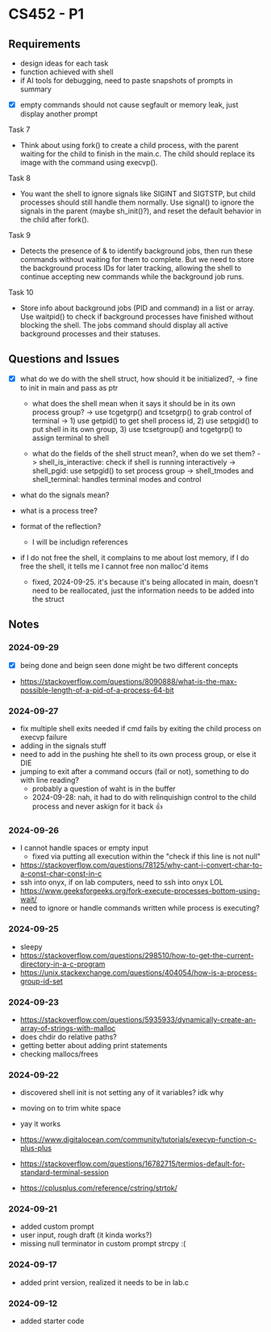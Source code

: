 # CS452 - P1

## Requirements
* design ideas for each task
* function achieved with shell
* if AI tools for debugging, need to paste snapshots of prompts in summary

- [X] empty commands should not cause segfault or memory leak, just display another prompt

Task 7
* Think about using fork() to create a child process, with the parent waiting for the child to finish in the main.c. The child should replace its image with the command using execvp().

Task 8
* You want the shell to ignore signals like SIGINT and SIGTSTP, but child processes should still handle them normally. Use signal() to ignore the signals in the parent (maybe sh_init()?), and reset the default behavior in the child after fork().

Task 9
* Detects the presence of & to identify background jobs, then run these commands without waiting for them to complete. But we need to store the background process IDs for later tracking, allowing the shell to continue accepting new commands while the background job runs.

Task 10
* Store info about background jobs (PID and command) in a list or array. Use waitpid() to check if background processes have finished without blocking the shell. The jobs command should display all active background processes and their statuses.

## Questions and Issues
- [X] what do we do with the shell struct, how should it be initialized?,
  -> fine to init in main and pass as ptr

  * what does the shell mean when it says it should be in its own process group?
    -> use tcgetgrp() and tcsetgrp() to grab control of terminal
    -> 1) use getpid() to get shell process id, 2) use setpgid() to put shell in its own group, 3) use tcsetgroup() and tcgetgrp() to assign terminal to shell

  * what do the fields of the shell struct mean?, when do we set them?
    -> shell_is_interactive: check if shell is running interactively
    -> shell_pgid: use setpgid() to set process group
    -> shell_tmodes and shell_terminal: handles terminal modes and control

* what do the signals mean?
* what is a process tree?

* format of the reflection?
  * I will be includign references

* if I do not free the shell, it complains to me about lost memory, if I do free the shell, it tells me I cannot free non malloc'd items
  * fixed, 2024-09-25. it's because it's being allocated in main, doesn't need to be reallocated, just the information needs to be added into the struct

## Notes

### 2024-09-29
* [X] being done and beign seen done might be two different concepts 
* https://stackoverflow.com/questions/8090888/what-is-the-max-possible-length-of-a-pid-of-a-process-64-bit

### 2024-09-27
* fix multiple shell exits needed if cmd fails by exiting the child process on execvp failure
* adding in the signals stuff
* need to add in the pushing hte shell to its own process group, or else it DIE
* jumping to exit after a command occurs (fail or not), something to do with line reading?
  * probably a question of waht is in the buffer
  * 2024-09-28: nah, it had to do with relinquishign control to the child process and never askign for it back :thumbsup:

### 2024-09-26
* I cannot handle spaces or empty input
  * fixed via putting all execution within the "check if this line is not null"
* https://stackoverflow.com/questions/78125/why-cant-i-convert-char-to-a-const-char-const-in-c
* ssh into onyx, if on lab computers, need to ssh into onyx LOL
* https://www.geeksforgeeks.org/fork-execute-processes-bottom-using-wait/
* need to ignore or handle commands written while process is executing?

### 2024-09-25
* sleepy
* https://stackoverflow.com/questions/298510/how-to-get-the-current-directory-in-a-c-program
* https://unix.stackexchange.com/questions/404054/how-is-a-process-group-id-set

### 2024-09-23
* https://stackoverflow.com/questions/5935933/dynamically-create-an-array-of-strings-with-malloc
* does chdir do relative paths?
* getting better about adding print statements
* checking mallocs/frees

### 2024-09-22
* discovered shell init is not setting any of it variables? idk why
* moving on to trim white space

* yay it works
* https://www.digitalocean.com/community/tutorials/execvp-function-c-plus-plus
* https://stackoverflow.com/questions/16782715/termios-default-for-standard-terminal-session
* https://cplusplus.com/reference/cstring/strtok/

### 2024-09-21
* added custom prompt
* user input, rough draft (it kinda works?)
* missing null terminator in custom prompt strcpy :(

### 2024-09-17
* added print version, realized it needs to be in lab.c

### 2024-09-12
* added starter code
